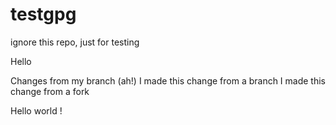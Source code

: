 # testgpg

ignore this repo, just for testing

Hello

Changes from my branch (ah!)
I made this change from a branch
I made this change from a fork


Hello world !
